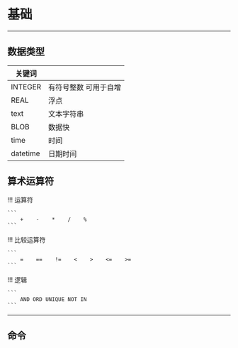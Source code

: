 # 基础

---
## 数据类型

| 关键词      |             |
|----------|-------------|
| INTEGER  | 有符号整数 可用于自增 |
| REAL     | 浮点          |
| text     | 文本字符串       |
| BLOB     | 数据快         |
| time     | 时间          |
| datetime | 日期时间        |

## 算术运算符


!!! 运算符

    ```
        +    -    *    /    %
    ```

!!! 比较运算符

    ```
        =    ==    !=    <    >    <=    >=
    ```

!!! 逻辑

    ```
        AND ORD UNIQUE NOT IN
    ```

---
## 命令

